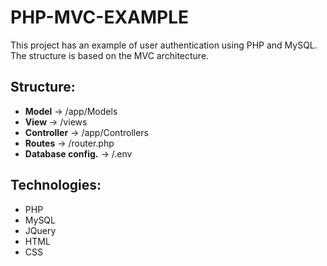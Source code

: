 # PHP-MVC-EXAMPLE
This project has an example of user authentication using PHP and MySQL. The structure is based on the MVC architecture.

 ## Structure:

* __Model__      -> /app/Models
* __View__       -> /views
* __Controller__ -> /app/Controllers
* __Routes__ -> /router.php
* __Database config.__ -> /.env

## Technologies:

 * PHP
 * MySQL
 * JQuery
 * HTML
 * CSS